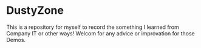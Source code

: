 # DustyZone
This is a repository for myself to record the something I learned from Company IT or other ways! 
Welcom for any advice or improvation for those Demos.
